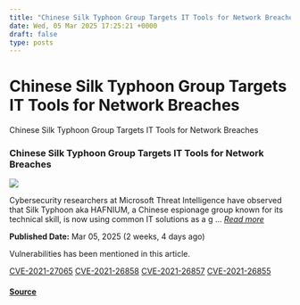 ```yaml
---
title: "Chinese Silk Typhoon Group Targets IT Tools for Network Breaches"
date: Wed, 05 Mar 2025 17:25:21 +0000
draft: false
type: posts
---
```

# Chinese Silk Typhoon Group Targets IT Tools for Network Breaches





 Chinese Silk Typhoon Group Targets IT Tools for Network Breaches 

### Chinese Silk Typhoon Group Targets IT Tools for Network Breaches

![](https://upload.cvefeed.io/news/33642/thumbnail.jpg)

Cybersecurity researchers at Microsoft Threat Intelligence have observed that Silk Typhoon aka HAFNIUM, a Chinese espionage group known for its technical skill, is now using common IT solutions as a g ... [_Read more_](https://hackread.com/chinese-silk-typhoon-group-it-tools-network-breaches/)

**Published Date:** Mar 05, 2025 (2 weeks, 4 days ago)

Vulnerabilities has been mentioned in this article.

[CVE-2021-27065](https://cvefeed.io/vuln/detail/CVE-2021-27065) [CVE-2021-26858](https://cvefeed.io/vuln/detail/CVE-2021-26858) [CVE-2021-26857](https://cvefeed.io/vuln/detail/CVE-2021-26857) [CVE-2021-26855](https://cvefeed.io/vuln/detail/CVE-2021-26855)

#### [Source](https://hackread.com/chinese-silk-typhoon-group-it-tools-network-breaches/)

